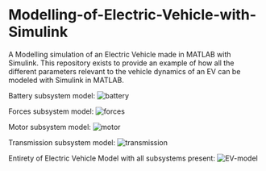 # Modelling-of-Electric-Vehicle-with-Simulink
A Modelling simulation of an Electric Vehicle made in MATLAB with Simulink.
This repository exists to provide an example of how all the different parameters relevant to the vehicle dynamics of an EV can be modeled with Simulink in MATLAB.

Battery subsystem model:
![battery](https://user-images.githubusercontent.com/26723053/222205245-6f83b1be-79c7-47d8-aa64-f0d75f61d76c.PNG)

Forces subsystem model:
![forces](https://user-images.githubusercontent.com/26723053/222205360-19a8d3c3-fe9e-4f7c-b583-117b0934b288.PNG)

Motor subsystem model:
![motor](https://user-images.githubusercontent.com/26723053/222205431-460f6a9f-c41e-4228-89b6-fdfba50e33b1.PNG)

Transmission subsystem model:
![transmission](https://user-images.githubusercontent.com/26723053/222205450-7dc17d64-e7af-431e-abd7-6f22ab7993a7.PNG)

Entirety of Electric Vehicle Model with all subsystems present:
![EV-model](https://user-images.githubusercontent.com/26723053/222205640-205b5353-d48d-4ac3-a0c3-468ae1fc11bb.PNG)
